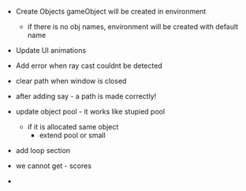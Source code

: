 - Create Objects gameObject will be created in environment  
  - if there is no obj names, environment will be created with default name

- Update UI animations

- Add error when ray cast couldnt be detected
- clear path when window is closed
- after adding say - a path is made correctly!
- update object pool - it works like stupied pool 
  - if it is allocated same object
    - extend pool or small
- add loop section

- we cannot get - scores 
- 